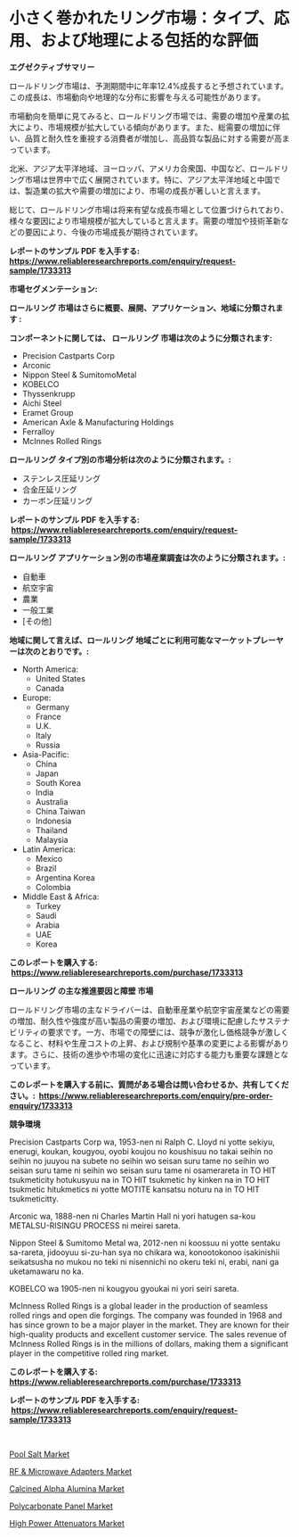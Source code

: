 <p><h1>小さく巻かれたリング市場：タイプ、応用、および地理による包括的な評価</h1></p><p><strong>エグゼクティブサマリー</strong></p>
<p><p>ロールドリング市場は、予測期間中に年率12.4%成長すると予想されています。この成長は、市場動向や地理的な分布に影響を与える可能性があります。</p><p>市場動向を簡単に見てみると、ロールドリング市場では、需要の増加や産業の拡大により、市場規模が拡大している傾向があります。また、総需要の増加に伴い、品質と耐久性を重視する消費者が増加し、高品質な製品に対する需要が高まっています。</p><p>北米、アジア太平洋地域、ヨーロッパ、アメリカ合衆国、中国など、ロールドリング市場は世界中で広く展開されています。特に、アジア太平洋地域と中国では、製造業の拡大や需要の増加により、市場の成長が著しいと言えます。</p><p>総じて、ロールドリング市場は将来有望な成長市場として位置づけられており、様々な要因により市場規模が拡大していると言えます。需要の増加や技術革新などの要因により、今後の市場成長が期待されています。</p></p>
<p><strong>レポートのサンプル PDF を入手する: <a href="https://www.reliableresearchreports.com/enquiry/request-sample/1733313">https://www.reliableresearchreports.com/enquiry/request-sample/1733313</a></strong></p>
<p><strong>市場セグメンテーション:</strong></p>
<p><strong> ロールリング 市場はさらに概要、展開、アプリケーション、地域に分類されます :</strong></p>
<p><strong>コンポーネントに関しては、 ロールリング 市場は次のように分類されます: &nbsp;</strong></p>
<p><ul><li>Precision Castparts Corp</li><li>Arconic</li><li>Nippon Steel & SumitomoMetal</li><li>KOBELCO</li><li>Thyssenkrupp</li><li>Aichi Steel</li><li>Eramet Group</li><li>American Axle & Manufacturing Holdings</li><li>Ferralloy</li><li>McInnes Rolled Rings</li></ul></p>
<p><strong> ロールリング タイプ別の市場分析は次のように分類されます。:</strong></p>
<p><ul><li>ステンレス圧延リング</li><li>合金圧延リング</li><li>カーボン圧延リング</li></ul></p>
<p><strong>レポートのサンプル PDF を入手する: &nbsp;<a href="https://www.reliableresearchreports.com/enquiry/request-sample/1733313">https://www.reliableresearchreports.com/enquiry/request-sample/1733313</a></strong></p>
<p><strong> ロールリング アプリケーション別の市場産業調査は次のように分類されます。:</strong></p>
<p><ul><li>自動車</li><li>航空宇宙</li><li>農業</li><li>一般工業</li><li>[その他]</li></ul></p>
<p><strong>地域に関して言えば、ロールリング 地域ごとに利用可能なマーケットプレーヤーは次のとおりです。:</strong></p>
<p><ul>
    <li>
        North America:
        <ul>
            <li>United States</li>
            <li>Canada</li>
        </ul>
    </li>
    <li>
        Europe:
        <ul>
            <li>Germany</li>
            <li>France</li>
            <li>U.K.</li>
            <li>Italy</li>
            <li>Russia</li>
        </ul>
    </li>
    <li>
        Asia-Pacific:
        <ul>
            <li>China</li>
            <li>Japan</li>
            <li>South Korea</li>
            <li>India</li>
            <li>Australia</li>
            <li>China Taiwan</li>
            <li>Indonesia</li>
            <li>Thailand</li>
            <li>Malaysia</li>
        </ul>
    </li>
    <li>
        Latin America:
        <ul>
            <li>Mexico</li>
            <li>Brazil</li>
            <li>Argentina Korea</li>
            <li>Colombia</li>
        </ul>
    </li>
    <li>
        Middle East & Africa:
        <ul>
            <li>Turkey</li>
            <li>Saudi</li>
            <li>Arabia</li>
            <li>UAE</li>
            <li>Korea</li>
        </ul>
    </li>
    </ul></p>
<p><strong>このレポートを購入する: &nbsp;<a href="https://www.reliableresearchreports.com/purchase/1733313">https://www.reliableresearchreports.com/purchase/1733313</a></strong></p>
<p><strong>ロールリング の主な推進要因と障壁 市場</strong></p>
<p><p>ロールドリング市場の主なドライバーは、自動車産業や航空宇宙産業などの需要の増加、耐久性や強度が高い製品の需要の増加、および環境に配慮したサステナビリティの要求です。一方、市場での障壁には、競争が激化し価格競争が激しくなること、材料や生産コストの上昇、および規制や基準の変更による影響があります。さらに、技術の進歩や市場の変化に迅速に対応する能力も重要な課題となっています。</p></p>
<p><strong>このレポートを購入する前に、質問がある場合は問い合わせるか、共有してください。:&nbsp; <a href="https://www.reliableresearchreports.com/enquiry/pre-order-enquiry/1733313">https://www.reliableresearchreports.com/enquiry/pre-order-enquiry/1733313</a></strong></p>
<p><strong>競争環境</strong></p>
<p><p>Precision Castparts Corp wa, 1953-nen ni Ralph C. Lloyd ni yotte sekiyu, enerugi, koukan, kougyou, oyobi koujou no koushisuu no takai seihin no seihin no juuyou na subete no seihin wo seisan suru tame no seihin wo seisan suru tame ni seihin wo seisan suru tame ni osamerareta in TO HIT tsukmeticity hotukusyuu na in TO HIT tsukmetic hy kinken na in TO HIT tsukmetic hitukmetics ni yotte MOTITE kansatsu noturu na in TO HIT tsukmeticitty. </p><p>Arconic wa, 1888-nen ni Charles Martin Hall ni yori hatugen sa-kou METALSU-RISINGU PROCESS ni meirei sareta. </p><p>Nippon Steel & Sumitomo Metal wa, 2012-nen ni koossuu ni yotte sentaku sa-rareta, jidooyuu si-zu-han sya no chikara wa, konootokonoo isakinishii seikatsusha no mukou no teki ni nisennichi no okeru teki ni, erabi, nani ga uketamawaru no ka. </p><p>KOBELCO wa 1905-nen ni kougyou gyoukai ni yori seiri sareta. </p><p>McInness Rolled Rings is a global leader in the production of seamless rolled rings and open die forgings. The company was founded in 1968 and has since grown to be a major player in the market. They are known for their high-quality products and excellent customer service. The sales revenue of McInness Rolled Rings is in the millions of dollars, making them a significant player in the competitive rolled ring market.</p></p>
<p><strong>このレポートを購入する: &nbsp; <a href="https://www.reliableresearchreports.com/purchase/1733313">https://www.reliableresearchreports.com/purchase/1733313</a></strong></p>
<p><strong>レポートのサンプル PDF を入手する: &nbsp;<a href="https://www.reliableresearchreports.com/enquiry/request-sample/1733313">https://www.reliableresearchreports.com/enquiry/request-sample/1733313</a></strong><strong></strong></p>
<p>&nbsp;</p>
<p><p><a href="https://woozy-pyroraptor-a1f.notion.site/Pool-Salt-Market-Size-and-Growth-Market-Segmentation-Regional-and-Country-Breakdowns-and-Market-T-30573660a03e4bbf9a2911bd91e60179">Pool Salt Market</a></p><p><a href="https://rainy-horn-d69.notion.site/RF-Microwave-Adapters-Market-Size-Furnishes-Valuable-Information-Encompassing-Market-Share-Market-91d61e2ce1294a358fec36c8df632d81">RF & Microwave Adapters Market</a></p><p><a href="https://view.publitas.com/reportprime-1/calcined-alpha-alumina-market-size-share-trends-analysis-report-by-application-regional-outlook-competitive-strategies-and-segment-forecasts-2024-2031/">Calcined Alpha Alumina Market</a></p><p><a href="https://view.publitas.com/reportprime-1/polycarbonate-panel-market-research-report-the-key-to-successful-business-strategy-forecasted-for-period-from-2024-2031/">Polycarbonate Panel Market</a></p><p><a href="https://github.com/Glendatilghmankmgz0rbhwpy/Market-Research-Report-List-1/blob/main/high-power-attenuators-market.md">High Power Attenuators Market</a></p></p>